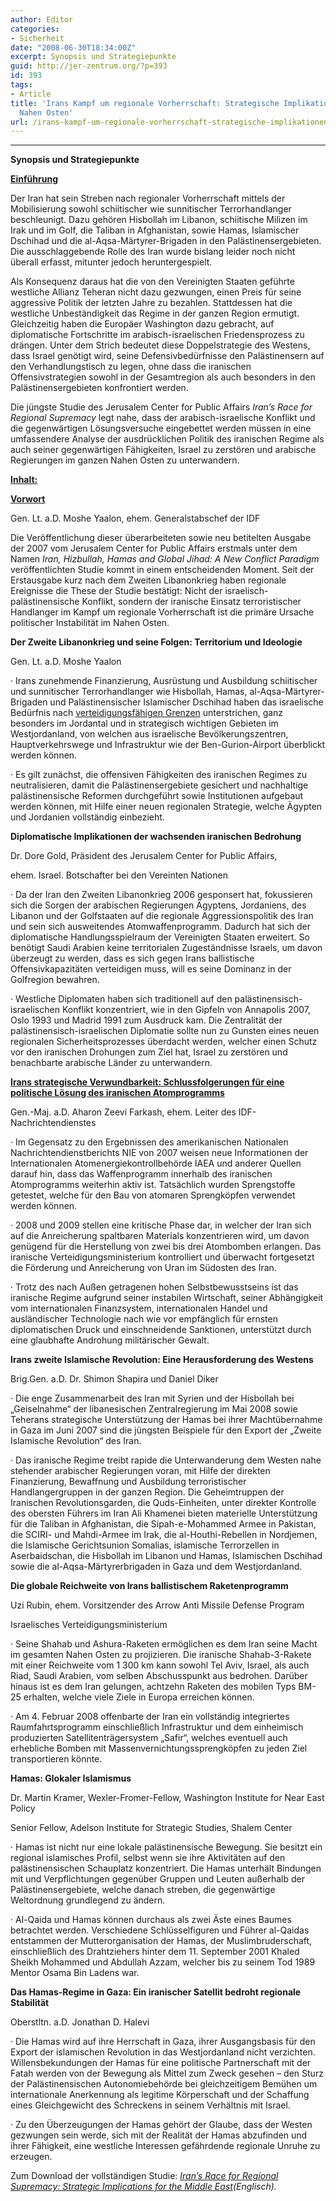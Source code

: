 ```yaml
---
author: Editor
categories:
- Sicherheit
date: "2008-06-30T18:34:00Z"
excerpt: Synopsis und Strategiepunkte
guid: http://jer-zentrum.org/?p=393
id: 393
tags:
- Article
title: 'Irans Kampf um regionale Vorherrschaft: Strategische Implikationen für den
  Nahen Osten'
url: /irans-kampf-um-regionale-vorherrschaft-strategische-implikationen-fur-den-nahen-osten/
---
```



****



**Synopsis und Strategiepunkte**



**[Einführung]("http://jer-zentrum.org/ViewArticle.aspx?ArticleId=145")**



Der Iran hat sein Streben nach regionaler Vorherrschaft mittels der Mobilisierung sowohl schiitischer wie sunnitischer Terrorhandlanger beschleunigt. Dazu gehören Hisbollah im Libanon, schiitische Milizen im Irak und im Golf, die Taliban in Afghanistan, sowie Hamas, Islamischer Dschihad und die al-Aqsa-Märtyrer-Brigaden in den Palästinensergebieten. Die ausschlaggebende Rolle des Iran wurde bislang leider noch nicht überall erfasst, mitunter jedoch heruntergespielt.

 

Als Konsequenz daraus hat die von den Vereinigten Staaten geführte westliche Allianz Teheran nicht dazu gezwungen, einen Preis für seine aggressive Politik der letzten Jahre zu bezahlen. Stattdessen hat die westliche Unbeständigkeit das Regime in der ganzen Region ermutigt. Gleichzeitig haben die Europäer Washington dazu gebracht, auf diplomatische Fortschritte im arabisch-israelischen Friedensprozess zu drängen. Unter dem Strich bedeutet diese Doppelstrategie des Westens, dass Israel genötigt wird, seine Defensivbedürfnisse den Palästinensern auf den Verhandlungstisch zu legen, ohne dass die iranischen Offensivstrategien sowohl in der Gesamtregion als auch besonders in den Palästinensergebieten konfrontiert werden.

 

Die jüngste Studie des Jerusalem Center for Public Affairs *Iran’s Race for Regional Supremacy* legt nahe, dass der arabisch-israelische Konflikt und die gegenwärtigen Lösungsversuche eingebettet werden müssen in eine umfassendere Analyse der ausdrücklichen Politik des iranischen Regime als auch seiner gegenwärtigen Fähigkeiten, Israel zu zerstören und arabische Regierungen im ganzen Nahen Osten zu unterwandern.

 

**<u>Inhalt:</u>**


**[Vorwort]("http://jer-zentrum.org/ViewArticle.aspx?ArticleId=145")**



Gen. Lt. a.D. Moshe Yaalon, ehem. Generalstabschef der IDF






Die Veröffentlichung dieser überarbeiteten sowie neu betitelten Ausgabe der 2007 vom Jerusalem Center for Public Affairs erstmals unter dem Namen *Iran, Hizbullah, Hamas and Global Jihad: A New Conflict Paradigm* veröffentlichten Studie kommt in einem entscheidenden Moment. Seit der Erstausgabe kurz nach dem Zweiten Libanonkrieg haben regionale Ereignisse die These der Studie bestätigt: Nicht der israelisch-palästinensische Konflikt, sondern der iranische Einsatz terroristischer Handlanger im Kampf um regionale Vorherrschaft ist die primäre Ursache politischer Instabilität im Nahen Osten.


**Der Zweite Libanonkrieg und seine Folgen: Territorium und Ideologie**

 

Gen. Lt. a.D. Moshe Yaalon

 

· Irans zunehmende Finanzierung, Ausrüstung und Ausbildung schiitischer und sunnitischer Terrorhandlanger wie Hisbollah, Hamas, al-Aqsa-Märtyrer-Brigaden und Palästinensischer Islamischer Dschihad haben das israelische Bedürfnis nach [verteidigungsfähigen Grenzen]("http://jer-zentrum.org/ViewArticle.aspx?ArticleId=135") unterstrichen, ganz besonders im Jordantal und in strategisch wichtigen Gebieten im Westjordanland, von welchen aus israelische Bevölkerungszentren, Hauptverkehrswege und Infrastruktur wie der Ben-Gurion-Airport überblickt werden können.

· Es gilt zunächst, die offensiven Fähigkeiten des iranischen Regimes zu neutralisieren, damit die Palästinensergebiete gesichert und nachhaltige palästinensische Reformen durchgeführt sowie Institutionen aufgebaut werden können, mit Hilfe einer neuen regionalen Strategie, welche Ägypten und Jordanien vollständig einbezieht.

 

 

**Diplomatische Implikationen der wachsenden iranischen Bedrohung**



Dr. Dore Gold, Präsident des Jerusalem Center for Public Affairs, 

ehem. Israel. Botschafter bei den Vereinten Nationen

 

· Da der Iran den Zweiten Libanonkrieg 2006 gesponsert hat, fokussieren sich die Sorgen der arabischen Regierungen Ägyptens, Jordaniens, des Libanon und der Golfstaaten auf die regionale Aggressionspolitik des Iran und sein sich ausweitendes Atomwaffenprogramm. Dadurch hat sich der diplomatische Handlungsspielraum der Vereinigten Staaten erweitert. So benötigt Saudi Arabien keine territorialen Zugeständnisse Israels, um davon überzeugt zu werden, dass es sich gegen Irans ballistische Offensivkapazitäten verteidigen muss, will es seine Dominanz in der Golfregion bewahren.

· Westliche Diplomaten haben sich traditionell auf den palästinensisch-israelischen Konflikt konzentriert, wie in den Gipfeln von Annapolis 2007, Oslo 1993 und Madrid 1991 zum Ausdruck kam. Die Zentralität der palästinensisch-israelischen Diplomatie sollte nun zu Gunsten eines neuen regionalen Sicherheitsprozesses überdacht werden, welcher einen Schutz vor den iranischen Drohungen zum Ziel hat, Israel zu zerstören und benachbarte arabische Länder zu unterwandern.

 

 

**[Irans strategische Verwundbarkeit: Schlussfolgerungen für eine politische Lösung des iranischen Atomprogramms]("http://jer-zentrum.org/ViewArticle.aspx?ArticleId=149")**

 

Gen.-Maj. a.D. Aharon Zeevi Farkash, ehem. Leiter des IDF-Nachrichtendienstes

 

· Im Gegensatz zu den Ergebnissen des amerikanischen Nationalen Nachrichtendienstberichts NIE von 2007 weisen neue Informationen der Internationalen Atomenergiekontrollbehörde IAEA und anderer Quellen darauf hin, dass das Waffenprogramm innerhalb des iranischen Atomprogramms weiterhin aktiv ist. Tatsächlich wurden Sprengstoffe getestet, welche für den Bau von atomaren Sprengköpfen verwendet werden können.

· 2008 und 2009 stellen eine kritische Phase dar, in welcher der Iran sich auf die Anreicherung spaltbaren Materials konzentrieren wird, um davon genügend für die Herstellung von zwei bis drei Atombomben erlangen. Das iranische Verteidigungsministerium kontrolliert und überwacht fortgesetzt die Förderung und Anreicherung von Uran im Südosten des Iran.

· Trotz des nach Außen getragenen hohen Selbstbewusstseins ist das iranische Regime aufgrund seiner instabilen Wirtschaft, seiner Abhängigkeit vom internationalen Finanzsystem, internationalen Handel und ausländischer Technologie nach wie vor empfänglich für ernsten diplomatischen Druck und einschneidende Sanktionen, unterstützt durch eine glaubhafte Androhung militärischer Gewalt.

 

 

**Irans zweite Islamische Revolution: Eine Herausforderung des Westens**

 

Brig.Gen. a.D. Dr. Shimon Shapira und Daniel Diker

 

· Die enge Zusammenarbeit des Iran mit Syrien und der Hisbollah bei „Geiselnahme“ der libanesischen Zentralregierung im Mai 2008 sowie Teherans strategische Unterstützung der Hamas bei ihrer Machtübernahme in Gaza im Juni 2007 sind die jüngsten Beispiele für den Export der „Zweite Islamische Revolution“ des Iran.

· Das iranische Regime treibt rapide die Unterwanderung dem Westen nahe stehender arabischer Regierungen voran, mit Hilfe der direkten Finanzierung, Bewaffnung und Ausbildung terroristischer Handlangergruppen in der ganzen Region. Die Geheimtruppen der Iranischen Revolutionsgarden, die Quds-Einheiten, unter direkter Kontrolle des obersten Führers im Iran Ali Khamenei bieten materielle Unterstützung für die Taliban in Afghanistan, die Sipah-e-Mohammed Armee in Pakistan, die SCIRI- und Mahdi-Armee im Irak, die al-Houthi-Rebellen in Nordjemen, die Islamische Gerichtsunion Somalias, islamische Terrorzellen in Aserbaidschan, die Hisbollah im Libanon und Hamas, Islamischen Dschihad sowie die al-Aqsa-Märtyrerbrigaden in Gaza und dem Westjordanland. 

 

 

**Die globale Reichweite von Irans ballistischem Raketenprogramm**

 

Uzi Rubin, ehem. Vorsitzender des Arrow Anti Missile Defense Program

Israelisches Verteidigungsministerium

 

· Seine Shahab und Ashura-Raketen ermöglichen es dem Iran seine Macht im gesamten Nahen Osten zu projizieren. Die iranische Shahab-3-Rakete mit einer Reichweite vom 1 300 km kann sowohl Tel Aviv, Israel, als auch Riad, Saudi Arabien, vom selben Abschusspunkt aus bedrohen. Darüber hinaus ist es dem Iran gelungen, achtzehn Raketen des mobilen Typs BM-25 erhalten, welche viele Ziele in Europa erreichen können.

· Am 4. Februar 2008 offenbarte der Iran ein vollständig integriertes Raumfahrtsprogramm einschließlich Infrastruktur und dem einheimisch produzierten Satellitenträgersystem „Safir“, welches eventuell auch erhebliche Bomben mit Massenvernichtungssprengköpfen zu jeden Ziel transportieren könnte.

 

 

**Hamas: Glokaler Islamismus**



Dr. Martin Kramer, Wexler-Fromer-Fellow, Washington Institute for Near East Policy

Senior Fellow, Adelson Institute for Strategic Studies, Shalem Center

 

· Hamas ist nicht nur eine lokale palästinensische Bewegung. Sie besitzt ein regional islamisches Profil, selbst wenn sie ihre Aktivitäten auf den palästinensischen Schauplatz konzentriert. Die Hamas unterhält Bindungen mit und Verpflichtungen gegenüber Gruppen und Leuten außerhalb der Palästinensergebiete, welche danach streben, die gegenwärtige Weltordnung grundlegend zu ändern.

· Al-Qaida und Hamas können durchaus als zwei Äste eines Baumes betrachtet werden. Verschiedene Schlüsselfiguren und Führer al-Qaidas entstammen der Mutterorganisation der Hamas, der Muslimbruderschaft, einschließlich des Drahtziehers hinter dem 11. September 2001 Khaled Sheikh Mohammed und Abdullah Azzam, welcher bis zu seinem Tod 1989 Mentor Osama Bin Ladens war.

 

 



**Das Hamas-Regime in Gaza: Ein iranischer Satellit bedroht regionale Stabilität**



Oberstltn. a.D. Jonathan D. Halevi

 

 

· Die Hamas wird auf ihre Herrschaft in Gaza, ihrer Ausgangsbasis für den Export der islamischen Revolution in das Westjordanland nicht verzichten. Willensbekundungen der Hamas für eine politische Partnerschaft mit der Fatah werden von der Bewegung als Mittel zum Zweck gesehen – den Sturz der Palästinensischen Autonomiebehörde bei gleichzeitigem Bemühen um internationale Anerkennung als legitime Körperschaft und der Schaffung eines Gleichgewicht des Schreckens in seinem Verhältnis mit Israel.

· Zu den Überzeugungen der Hamas gehört der Glaube, dass der Westen gezwungen sein werde, sich mit der Realität der Hamas abzufinden und ihrer Fähigkeit, eine westliche Interessen gefährdende regionale Unruhe zu erzeugen.

 

 

 

Zum Download der vollständigen Studie: *[Iran’s Race for Regional Supremacy: Strategic Implications for the Middle East]("http://www.jcpa.org/text/iran2-june08.pdf")(Englisch).*

